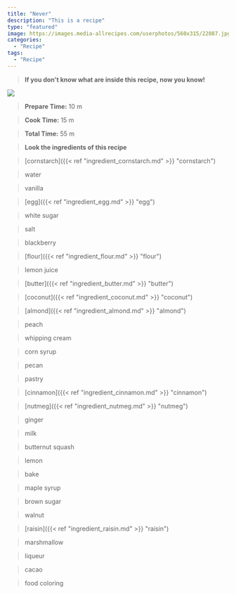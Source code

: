 ```yaml
---
title: "Never"
description: "This is a recipe"
type: "featured"
image: https://images.media-allrecipes.com/userphotos/560x315/22087.jpg
categories: 
  - "Recipe"
tags: 
  - "Recipe"
---
```



>**If you don't know what are inside this recipe, now you know!**

![](../images/Recipes-Banner.jpg)
> **Prepare Time:** 10 m


> **Cook Time:** 15 m


> **Total Time:** 55 m

> **Look the ingredients of this recipe**

> [cornstarch]({{< ref "ingredient_cornstarch.md" >}} "cornstarch")

> water

> vanilla

> [egg]({{< ref "ingredient_egg.md" >}} "egg")

> white sugar

> salt

> blackberry

> [flour]({{< ref "ingredient_flour.md" >}} "flour")

> lemon juice

> [butter]({{< ref "ingredient_butter.md" >}} "butter")

> [coconut]({{< ref "ingredient_coconut.md" >}} "coconut")

> [almond]({{< ref "ingredient_almond.md" >}} "almond")

> peach

> whipping cream

> corn syrup

> pecan

> pastry

> [cinnamon]({{< ref "ingredient_cinnamon.md" >}} "cinnamon")

> [nutmeg]({{< ref "ingredient_nutmeg.md" >}} "nutmeg")

> ginger

> milk

> butternut squash

> lemon

> bake

> maple syrup

> brown sugar

> walnut

> [raisin]({{< ref "ingredient_raisin.md" >}} "raisin")

> marshmallow

> liqueur

> cacao

> food coloring

